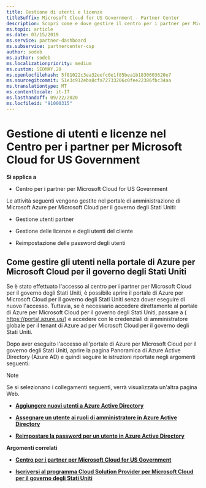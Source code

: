 ```yaml
---
title: Gestione di utenti e licenze
titleSuffix: Microsoft Cloud for US Government - Partner Center
description: Scopri come e dove gestire il centro per i partner per Microsoft Cloud per partner, clienti e licenze degli Stati Uniti, nonché per reimpostare le password.
ms.topic: article
ms.date: 03/15/2019
ms.service: partner-dashboard
ms.subservice: partnercenter-csp
author: sodeb
ms.author: sodeb
ms.localizationpriority: medium
ms.custom: SEOMAY.20
ms.openlocfilehash: 5f81022c3ea32eefc0e1f85bea1b1830603620e7
ms.sourcegitcommit: 51e3c912eba8cfa72733206c0fee22386fbc34aa
ms.translationtype: MT
ms.contentlocale: it-IT
ms.lasthandoff: 09/22/2020
ms.locfileid: "91000315"
---
```

# <a name="user-and-license-management-in-partner-center-for-microsoft-cloud-for-us-government"></a>Gestione di utenti e licenze nel Centro per i partner per Microsoft Cloud for US Government

**Si applica a**

- Centro per i partner per Microsoft Cloud for US Government

Le attività seguenti vengono gestite nel portale di amministrazione di Microsoft Azure per Microsoft Cloud per il governo degli Stati Uniti:

- Gestione utenti partner

- Gestione delle licenze e degli utenti del cliente

- Reimpostazione delle password degli utenti


## <a name="how-to-manage-users-in-the-azure-portal-for-microsoft-cloud-for-us-government"></a>Come gestire gli utenti nella portale di Azure per Microsoft Cloud per il governo degli Stati Uniti

Se è stato effettuato l'accesso al centro per i partner per Microsoft Cloud per il governo degli Stati Uniti, è possibile aprire il portale di Azure per Microsoft Cloud per il governo degli Stati Uniti senza dover eseguire di nuovo l'accesso. Tuttavia, se è necessario accedere direttamente al portale di Azure per Microsoft Cloud per il governo degli Stati Uniti, passare a ( https://portal.azure.us/) e accedere con le credenziali di amministratore globale per il tenant di Azure ad per Microsoft Cloud per il governo degli Stati Uniti.

Dopo aver eseguito l'accesso all'portale di Azure per Microsoft Cloud per il governo degli Stati Uniti, aprire la pagina Panoramica di Azure Active Directory (Azure AD) e quindi seguire le istruzioni riportate negli argomenti seguenti:

> [!NOTE]  
> Se si selezionano i collegamenti seguenti, verrà visualizzata un'altra pagina Web. 

-  [**Aggiungere nuovi utenti a Azure Active Directory**](/azure/active-directory/active-directory-users-create-azure-portal)

-  [**Assegnare un utente ai ruoli di amministratore in Azure Active Directory**](/azure/active-directory/active-directory-users-assign-role-azure-portal)

-  [**Reimpostare la password per un utente in Azure Active Directory**](/azure/active-directory/active-directory-users-reset-password-azure-portal)

**Argomenti correlati**

-  [**Centro per i partner per Microsoft Cloud for US Government**](partner-center-for-microsoft-us-govt-cloud.md)

-  [**Iscriversi al programma Cloud Solution Provider per Microsoft Cloud per il governo degli Stati Uniti**](enroll-in-csp-for-microsoft-us-govt-cloud.md)